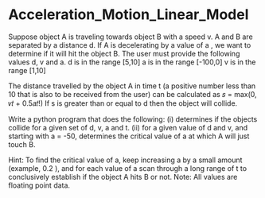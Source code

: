 # Acceleration_Motion_Linear_Model

Suppose object A is traveling towards object B with a speed v. A and B are separated by a distance d. 
If A is decelerating by a value of a , we want to determine if it will hit the object B. 
The user must provide the following values d, v and a. 
d is in the range [5,10]
a is in the range [-100,0]
v is in the range [1,10]

The distance travelled by the object A in time t (a positive number less than 10 that is also
to be received from the user) can be calculated as
𝑠 = max(0, 𝑣𝑡 + 0.5𝑎𝑡!)
If s is greater than or equal to d then the object will collide. 

Write a python program that does the following: 
(i) determines if the objects collide for a given set of d, v, a and t. 
(ii) for a given value of d and v, and starting with a = -50, 
determines the critical value of a at which A will just touch B.

Hint: To find the critical value of a, keep increasing a by a small amount (example, 0.2 ), and for each
value of a scan through a long range of t to conclusively establish if the object A hits B or not. Note: All
values are floating point data.

